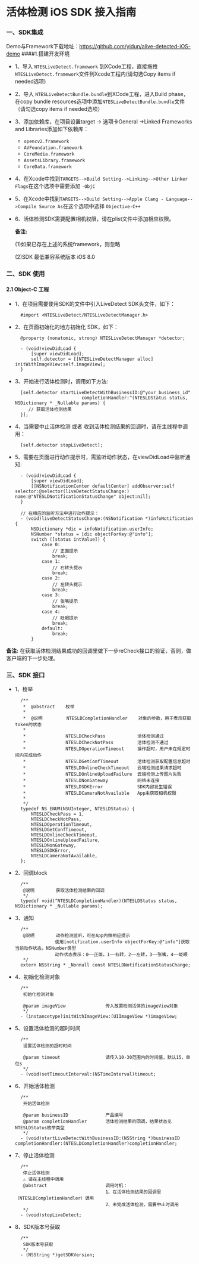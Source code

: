 活体检测 iOS SDK 接入指南
===
### 一、SDK集成
Demo与Framework下载地址：https://github.com/yidun/alive-detected-iOS-demo
####1.搭建开发环境
* 1、导入 `NTESLiveDetect.framework` 到XCode工程，直接拖拽`NTESLiveDetect.framework`文件到Xcode工程内(请勾选Copy items if needed选项)
* 2、导入 `NTESLiveDetectBundle.bundle`到XCode工程，进入Build phase，在copy bundle resources选项中添加`NTESLiveDetectBundle.bundle`文件（请勾选copy items if needed选项）
* 3、添加依赖库，在项目设置target -> 选项卡General ->Linked Frameworks and Libraries添加如下依赖库： 
	* `opencv2.framework`
	* `AVFoundation.framework`
	* `CoreMedia.framework`
	* `AssetsLibrary.framework`
	* `CoreData.framework`
* 4、在Xcode中找到`TARGETS-->Build Setting-->Linking-->Other Linker Flags`在这个选项中需要添加 `-ObjC`
* 5、在Xcode中找到`TARGETS-->Build Setting-->Apple Clang - Language-->Compile Source As`在这个选项中选择 `Objective-C++`
* 6、活体检测SDK需要配置相机权限，请在plist文件中添加相应权限。
    
   __备注:__  
   
   (1)如果已存在上述的系统framework，则忽略
   
   (2)SDK 最低兼容系统版本 iOS 8.0
  
### 二、SDK 使用

#### 2.1 Object-C 工程

* 1、在项目需要使用SDK的文件中引入LiveDetect SDK头文件，如下：

		#import <NTESLiveDetect/NTESLiveDetectManager.h>
		
* 2、在页面初始化的地方初始化 SDK，如下：

		@property (nonatomic, strong) NTESLiveDetectManager *detector;

		- (void)viewDidLoad {
    		[super viewDidLoad];
    		self.detector = [[NTESLiveDetectManager alloc] initWithImageView:self.imageView];
		}
		
* 3、开始进行活体检测时，调用如下方法:

		
		[self.detector startLiveDetectWithBusinessID:@"your_business_id"
                               completionHandler:^(NTESLDStatus status, NSDictionary * _Nullable params) {
           // 获取活体检测结果                  
    	}];
    	
* 4、当需要中止活体检测 或者 收到活体检测结果的回调时，请在主线程中调用：

		[self.detector stopLiveDetect];
    	
* 5、需要在页面进行动作提示时，需监听动作状态，在viewDidLoad中监听通知:   
		
		- (void)viewDidLoad {
			[super viewDidLoad];
  			[[NSNotificationCenter defaultCenter] addObserver:self selector:@selector(liveDetectStatusChange:) name:@"NTESLDNotificationStatusChange" object:nil];
  		}
    	
    	// 在相应的监听方法中进行动作提示：
    	- (void)liveDetectStatusChange:(NSNotification *)infoNotification {
	    	NSDictionary *dic = infoNotification.userInfo;
	    	NSNumber *status = [dic objectForKey:@"info"];
	    	switch ([status intValue]) {
	    		case 0:
	    			// 正面提示
	    			break;
	    		case 1:
	    			// 右转头提示
	    			break;
	    		case 2:
	    			// 左转头提示
	    			break;
	    		case 3:
	    			// 张嘴提示
	    			break;
	    		case 4:
	    			// 眨眼提示
	    			break;
	    		default:
		    		break;
	    	}
		
 __备注:__  在获取活体检测结果成功的回调里做下一步reCheck接口的验证，否则，做客户端的下一步处理。


### 三、SDK 接口

* 1、枚举
		
		/**
		 *  @abstract    枚举
		 *
		 *  @说明         NTESLDCompletionHandler    对象的参数，用于表示获取token的状态
		 *
		 *               NTESLDCheckPass            活体检测通过
		 *               NTESLDCheckNotPass         活体检测不通过
		 *               NTESLDOperationTimeout     操作超时，用户未在规定时间内完成动作
		 *               NTESLDGetConfTimeout       活体检测获取配置信息超时
		 *               NTESLDOnlineCheckTimeout   云端检测结果请求超时
		 *               NTESLDOnlineUploadFailure  云端检测上传图片失败
		 *               NTESLDNonGateway           网络未连接
		 *               NTESLDSDKError             SDK内部发生错误
		 *               NTESLDCameraNotAvailable   App未获取相机权限
		 *
		 */
		typedef NS_ENUM(NSUInteger, NTESLDStatus) {
		    NTESLDCheckPass = 1,
		    NTESLDCheckNotPass,
		    NTESLDOperationTimeout,
		    NTESLDGetConfTimeout,
		    NTESLDOnlineCheckTimeout,
		    NTESLDOnlineUploadFailure,
		    NTESLDNonGateway,
		    NTESLDSDKError,
		    NTESLDCameraNotAvailable,
		};

* 2、回调block
	
		/**
		 @说明        获取活体检测结果的回调
		 */
		typedef void(^NTESLDCompletionHandler)(NTESLDStatus status, NSDictionary * _Nullable params);

* 3、通知		

		/**
		 @说明        动作检测监听，可在App内做相应提示
		             使用[notification.userInfo objectForKey:@"info"]获取当前动作状态，NSNumber类型
		             动作状态表示：0——正面，1——右转，2——左转，3——张嘴，4——眨眼
		 */
		extern NSString * _Nonnull const NTESLDNotificationStatusChange;
		
* 4、初始化检测对象

		/**
		 初始化检测对象
		 
		 @param imageView               传入放置检测活体的imageView对象
		 */
		- (instancetype)initWithImageView:(UIImageView *)imageView;

* 5、设置活体检测的超时时间

		/**
		 设置活体检测的超时时间
		 
		 @param timeout                 请传入10-30范围内的时间值，默认15，单位s
		 */
		- (void)setTimeoutInterval:(NSTimeInterval)timeout;

* 6、开始活体检测

		/**
		 开始活体检测
		 
		 @param businessID              产品编号
		 @param completionHandler       活体检测结果的回调，结果状态见NTESLDStatus枚举类型
		 */
		- (void)startLiveDetectWithBusinessID:(NSString *)businessID completionHandler:(NTESLDCompletionHandler)completionHandler;

* 7、停止活体检测

		/**
		 停止活体检测
		 ⚠️ 请在主线程中调用
		 @abstract                      调用时机：
		                                1、在活体检测结果的回调里（NTESLDCompletionHandler）调用
		                                2、未完成活体检测，需要中止时调用
		 */
		- (void)stopLiveDetect;
		
* 8、SDK版本号获取

		/**
		 SDK版本号获取
		 */
		- (NSString *)getSDKVersion;
        
        

	

